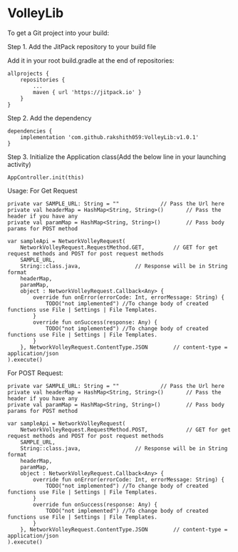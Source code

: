# VolleyLib

To get a Git project into your build:

Step 1. Add the JitPack repository to your build file

Add it in your root build.gradle at the end of repositories:

	allprojects {
		repositories {
			...
			maven { url 'https://jitpack.io' }
		}
	}
	
Step 2. Add the dependency

	dependencies {
		implementation 'com.github.rakshith059:VolleyLib:v1.0.1'
	}
	
Step 3. Initialize the Application class(Add the below line in your launching activity)
	
	AppController.init(this)
	
Usage: For Get Request

	private var SAMPLE_URL: String = ""				// Pass the Url here
	private val headerMap = HashMap<String, String>()		// Pass the header if you have any
	private val paramMap = HashMap<String, String>()		// Pass body params for POST method
    
	var sampleApi = NetworkVolleyRequest(
		NetworkVolleyRequest.RequestMethod.GET,			// GET for get request methods and POST for post request methods
		SAMPLE_URL,
		String::class.java,					// Response will be in String format
		headerMap,
		paramMap,
		object : NetworkVolleyRequest.Callback<Any> {
			override fun onError(errorCode: Int, errorMessage: String) {
				TODO("not implemented") //To change body of created functions use File | Settings | File Templates.
			}
			override fun onSuccess(response: Any) {
				TODO("not implemented") //To change body of created functions use File | Settings | File Templates.
			}
		}, NetworkVolleyRequest.ContentType.JSON		// content-type = application/json 
	).execute()
	
For POST Request:

	private var SAMPLE_URL: String = ""				// Pass the Url here
	private val headerMap = HashMap<String, String>()		// Pass the header if you have any
	private val paramMap = HashMap<String, String>()		// Pass body params for POST method
    
	var sampleApi = NetworkVolleyRequest(
		NetworkVolleyRequest.RequestMethod.POST,			// GET for get request methods and POST for post request methods
		SAMPLE_URL,
		String::class.java,					// Response will be in String format
		headerMap,
		paramMap,
		object : NetworkVolleyRequest.Callback<Any> {
			override fun onError(errorCode: Int, errorMessage: String) {
				TODO("not implemented") //To change body of created functions use File | Settings | File Templates.
			}
			override fun onSuccess(response: Any) {
				TODO("not implemented") //To change body of created functions use File | Settings | File Templates.
			}
		}, NetworkVolleyRequest.ContentType.JSON		// content-type = application/json 
	).execute()
